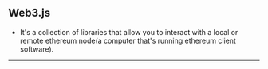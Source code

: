 ## Web3.js
- It's a collection of libraries that allow you to interact with a local or remote ethereum node(a computer that's running ethereum client software).
---